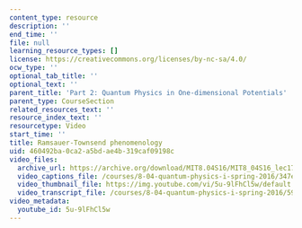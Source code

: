 ```yaml
---
content_type: resource
description: ''
end_time: ''
file: null
learning_resource_types: []
license: https://creativecommons.org/licenses/by-nc-sa/4.0/
ocw_type: ''
optional_tab_title: ''
optional_text: ''
parent_title: 'Part 2: Quantum Physics in One-dimensional Potentials'
parent_type: CourseSection
related_resources_text: ''
resource_index_text: ''
resourcetype: Video
start_time: ''
title: Ramsauer-Townsend phenomenology
uid: 460492ba-0ca2-a5bd-ae4b-319caf09198c
video_files:
  archive_url: https://archive.org/download/MIT8.04S16/MIT8_04S16_lec17_s3_300k.mp4
  video_captions_file: /courses/8-04-quantum-physics-i-spring-2016/347e689b1ea25e269578ba1a14e7d1a5_5u-9lFhCl5w.vtt
  video_thumbnail_file: https://img.youtube.com/vi/5u-9lFhCl5w/default.jpg
  video_transcript_file: /courses/8-04-quantum-physics-i-spring-2016/59e712a20121bf94abeee3030dfa3389_5u-9lFhCl5w.pdf
video_metadata:
  youtube_id: 5u-9lFhCl5w
---
```

